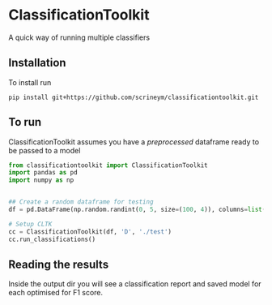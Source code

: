 # ClassificationToolkit

A quick way of running multiple classifiers

## Installation 

To install run 

```shell
pip install git+https://github.com/scrineym/classificationtoolkit.git
```

## To run

ClassificationToolkit assumes you have a _preprocessed_ dataframe ready to be passed to a model


```python
from classificationtoolkit import ClassificationToolkit
import pandas as pd
import numpy as np


## Create a random dataframe for testing
df = pd.DataFrame(np.random.randint(0, 5, size=(100, 4)), columns=list('ABCD'))

# Setup CLTK
cc = ClassificationToolkit(df, 'D', './test')
cc.run_classifications()


```

## Reading the results

Inside the output dir you will see a classification report and saved model for each optimised for F1 score. 
